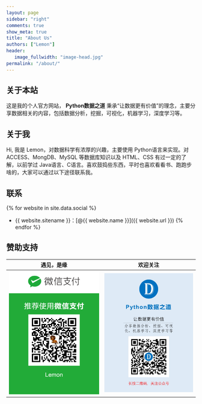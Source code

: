 ```yaml
---
layout: page
sidebar: "right"
comments: true
show_meta: true
title: "About Us"
authors: ["Lemon"]
header:
   image_fullwidth: "image-head.jpg"
permalink: "/about/"
---
```


## 关于本站

这是我的个人官方网站， **Python数据之道** 秉承“让数据更有价值”的理念，主要分享数据相关的内容，包括数据分析，挖掘，可视化，机器学习，深度学习等。

<!-- <i class="icon-github 72"></i> icon-github -->

## 关于我

Hi, 我是 Lemon，对数据科学有浓厚的兴趣，主要使用 Python语言来实现。对 ACCESS、MongDB、MySQL 等数据库知识以及 HTML、CSS 有过一定的了解，以前学过 Java语言、C语言。喜欢鼓捣些东西，平时也喜欢看看书、跑跑步啥的，大家可以通过以下途径联系我。

## 联系

{% for website in site.data.social %}
* {{ website.sitename }}：[@{{ website.name }}]({{ website.url }})
{% endfor %}


## 赞助支持


| <center>遇见，是缘</center> | <center>欢迎关注</center> |
| ---------------------------------------- | ---------------------------------------- |
| <img src="/images/wechat-pay.png" width="300"/> | <img src="/images/foot.jpg" width="300"/> |
